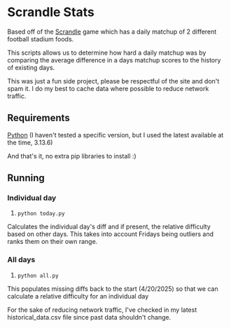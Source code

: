 # Scrandle Stats
Based off of the [Scrandle](https://scrandle.com/) game which has a daily matchup of 2 different football stadium foods.

This scripts allows us to determine how hard a daily matchup was by comparing the average difference in a days matchup scores to the history of existing days.

This was just a fun side project, please be respectful of the site and don't spam it. I do my best to cache data where possible to reduce network traffic.

## Requirements
[Python](https://www.python.org/) (I haven't tested a specific version, but I used the latest available at the time, 3.13.6)

And that's it, no extra pip libraries to install :)

## Running
### Individual day
1. `python today.py`

Calculates the individual day's diff and if present, the relative difficulty based on other days. This takes into account Fridays being outliers and ranks them on their own range.

### All days
1. `python all.py`

This populates missing diffs back to the start (4/20/2025) so that we can calculate a relative difficulty for an individual day

For the sake of reducing network traffic, I've checked in my latest historical_data.csv file since past data shouldn't change.